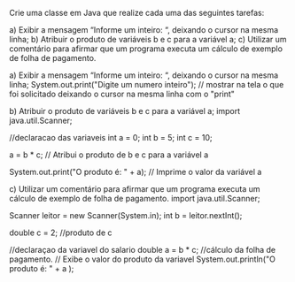 Crie uma classe em Java que realize cada uma das seguintes tarefas:

a) Exibir a mensagem “Informe um inteiro: “, deixando o cursor na mesma linha;
b) Atribuir o produto de variáveis b e c para a variável a;
c) Utilizar um comentário para afirmar que um programa executa um cálculo de exemplo de folha de pagamento.

a) Exibir a mensagem “Informe um inteiro: “, deixando o cursor na mesma linha;
System.out.print("Digite um numero inteiro"); // mostrar na tela o que foi solicitado deixando o cursor na mesma linha com o "print"



b) Atribuir o produto de variáveis b e c para a variável a;
import java.util.Scanner; 

//declaracao das variaveis
int a = 0;
int b = 5;
int c = 10;
           
a = b * c; // Atribui o produto de b e c para a variável a

System.out.print("O produto é: " + a); // Imprime o valor da variável a


c) Utilizar um comentário para afirmar que um programa executa um cálculo de exemplo de folha de pagamento.
import java.util.Scanner; 

Scanner leitor = new Scanner(System.in);
int b = leitor.nextInt(); 
        
double c = 2; //produto de c


//declaraçao da variavel do salario
double a = b * c; //cálculo da folha de pagamento.
// Exibe o valor do produto da variavel
System.out.println("O produto é: " + a );

